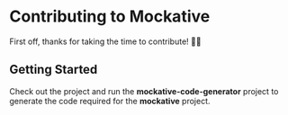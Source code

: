 # Contributing to Mockative

First off, thanks for taking the time to contribute! 🥳👏

## Getting Started

Check out the project and run the __mockative-code-generator__ project to generate the code required
for the __mockative__ project.
